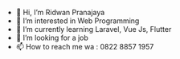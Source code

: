 - 👋 Hi, I’m Ridwan Pranajaya
- 👀 I’m interested in Web Programming
- 🌱 I’m currently learning Laravel, Vue Js, Flutter
- 💞️ I’m looking for a job
- 📫 How to reach me wa : 0822 8857 1957

<!---
Ridwan247/Ridwan247 is a ✨ special ✨ repository because its `README.md` (this file) appears on your GitHub profile.
You can click the Preview link to take a look at your changes.
--->

